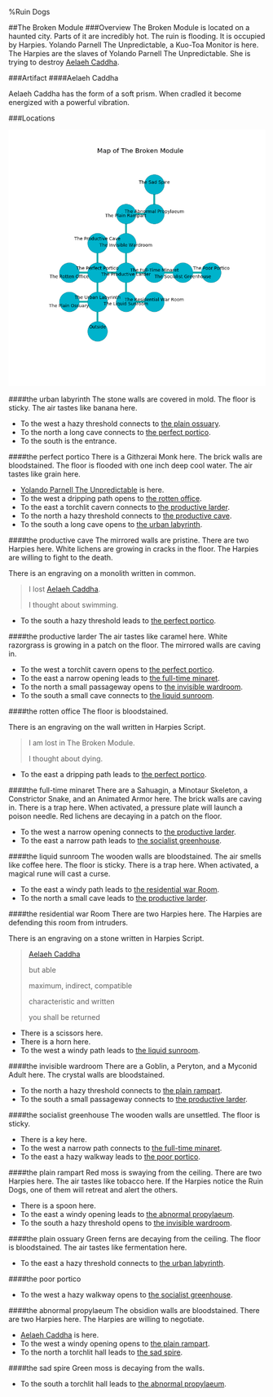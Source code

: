%Ruin Dogs

##The Broken Module
###Overview
The Broken Module is located on a haunted city. Parts of it are incredibly hot. The ruin is flooding. It is occupied by Harpies. <a name="Yolando-Parnell-The-Unpredictable"></a>Yolando Parnell The Unpredictable, a Kuo-Toa Monitor is here. The Harpies are the slaves of Yolando Parnell The Unpredictable. She  is trying to destroy [Aelaeh Caddha](#Aelaeh-Caddha). 



###Artifact
####<a name="Aelaeh-Caddha"></a>Aelaeh Caddha


Aelaeh Caddha has the form of a soft prism. When cradled it become energized with a powerful vibration. 





###Locations


![](../v2/images/The-Broken-Module.png)

####<a name="the-urban-labyrinth"></a>the urban labyrinth
The stone walls are covered in mold. The floor is sticky. The air tastes like banana here. 



* To the west a hazy threshold connects to [the plain ossuary](#the-plain-ossuary).
* To the north a long cave connects to [the perfect portico](#the-perfect-portico).
* To the south is the entrance.


####<a name="the-perfect-portico"></a>the perfect portico
There is a Githzerai Monk here. The brick walls are bloodstained. The floor is flooded with one inch deep cool water. The air tastes like grain here. 



* [Yolando Parnell The Unpredictable](#Yolando-Parnell-The-Unpredictable) is here.
* To the west a dripping path opens to [the rotten office](#the-rotten-office).
* To the east a torchlit cavern connects to [the productive larder](#the-productive-larder).
* To the north a hazy threshold connects to [the productive cave](#the-productive-cave).
* To the south a long cave opens to [the urban labyrinth](#the-urban-labyrinth).


####<a name="the-productive-cave"></a>the productive cave
The mirrored walls are pristine. There are two Harpies here. White lichens are growing in cracks in the floor. The Harpies are willing to fight to the death. 

There is an engraving on a monolith written in common. 

> I lost [Aelaeh Caddha](#Aelaeh-Caddha).
>
> I thought about swimming.
>


* To the south a hazy threshold leads to [the perfect portico](#the-perfect-portico).


####<a name="the-productive-larder"></a>the productive larder
The air tastes like caramel here. White razorgrass is growing in a patch on the floor. The mirrored walls are caving in. 



* To the west a torchlit cavern opens to [the perfect portico](#the-perfect-portico).
* To the east a narrow opening leads to [the full-time minaret](#the-full-time-minaret).
* To the north a small passageway opens to [the invisible wardroom](#the-invisible-wardroom).
* To the south a small cave connects to [the liquid sunroom](#the-liquid-sunroom).


####<a name="the-rotten-office"></a>the rotten office
The floor is bloodstained. 

There is an engraving on the wall written in Harpies Script. 

> I am lost in The Broken Module.
>
> I thought about dying.
>


* To the east a dripping path leads to [the perfect portico](#the-perfect-portico).


####<a name="the-full-time-minaret"></a>the full-time minaret
There are a Sahuagin, a Minotaur Skeleton, a Constrictor Snake, and an Animated Armor here. The brick walls are caving in. There is a trap here. When activated, a pressure plate will launch a poison needle. Red lichens are decaying in a patch on the floor. 



* To the west a narrow opening connects to [the productive larder](#the-productive-larder).
* To the east a narrow path leads to [the socialist greenhouse](#the-socialist-greenhouse).


####<a name="the-liquid-sunroom"></a>the liquid sunroom
The wooden walls are bloodstained. The air smells like coffee here. The floor is sticky. There is a trap here. When activated, a magical rune will cast a curse. 



* To the east a windy path leads to [the residential war Room](#the-residential-war-Room).
* To the north a small cave leads to [the productive larder](#the-productive-larder).


####<a name="the-residential-war-Room"></a>the residential war Room
There are two Harpies here. The Harpies are defending this room from intruders. 

There is an engraving on a stone written in Harpies Script. 

> [Aelaeh Caddha](#Aelaeh-Caddha)
>
> but able
>
> maximum, indirect, compatible
>
> characteristic and written
>
> you shall be returned
>


* There is a scissors here.
* There is a horn here.
* To the west a windy path leads to [the liquid sunroom](#the-liquid-sunroom).


####<a name="the-invisible-wardroom"></a>the invisible wardroom
There are a Goblin, a Peryton, and a Myconid Adult here. The crystal walls are bloodstained. 



* To the north a hazy threshold connects to [the plain rampart](#the-plain-rampart).
* To the south a small passageway connects to [the productive larder](#the-productive-larder).


####<a name="the-socialist-greenhouse"></a>the socialist greenhouse
The wooden walls are unsettled. The floor is sticky. 



* There is a key here.
* To the west a narrow path connects to [the full-time minaret](#the-full-time-minaret).
* To the east a hazy walkway leads to [the poor portico](#the-poor-portico).


####<a name="the-plain-rampart"></a>the plain rampart
Red moss is swaying from the ceiling. There are two Harpies here. The air tastes like tobacco here. If the Harpies notice the Ruin Dogs, one of them will retreat and alert the others. 



* There is a spoon here.
* To the east a windy opening leads to [the abnormal propylaeum](#the-abnormal-propylaeum).
* To the south a hazy threshold opens to [the invisible wardroom](#the-invisible-wardroom).


####<a name="the-plain-ossuary"></a>the plain ossuary
Green ferns are decaying from the ceiling. The floor is bloodstained. The air tastes like fermentation here. 



* To the east a hazy threshold connects to [the urban labyrinth](#the-urban-labyrinth).


####<a name="the-poor-portico"></a>the poor portico




* To the west a hazy walkway opens to [the socialist greenhouse](#the-socialist-greenhouse).


####<a name="the-abnormal-propylaeum"></a>the abnormal propylaeum
The obsidion walls are bloodstained. There are two Harpies here. The Harpies are willing to negotiate. 



* [Aelaeh Caddha](#Aelaeh-Caddha) is here.
* To the west a windy opening opens to [the plain rampart](#the-plain-rampart).
* To the north a torchlit hall leads to [the sad spire](#the-sad-spire).


####<a name="the-sad-spire"></a>the sad spire
Green moss is decaying from the walls. 



* To the south a torchlit hall leads to [the abnormal propylaeum](#the-abnormal-propylaeum).


